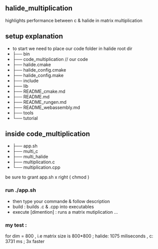 ## halide_multiplication
highlights performance between c &amp; halide in matrix multiplication
## setup explanation
- to start we need to place our code folder in halide root dir
- ├── bin
- ├── code_multiplication // our code
- ├── halide.cmake
- ├── halide_config.cmake
- ├── halide_config.make
- ├── include
- ├── lib
- ├── README_cmake.md
- ├── README.md
- ├── README_rungen.md
- ├── README_webassembly.md
- ├── tools
- └── tutorial

## inside code_multiplication
- ├── app.sh
- ├── multi_c
- ├── multi_halide
- ├── multiplication.c
- └── multiplication.cpp

be sure to grant app.sh x right ( chmod )
### run ./app.sh
- then type your commande & follow description
- build : builds .c & .cpp into executables
- execute [dimention] : runs a matrix mutiplication
...

### my test :
for dim = 800 , i.e matrix size is 800*800 ; halide: 1075 miliseconds , c: 3731 ms ; 3x faster

